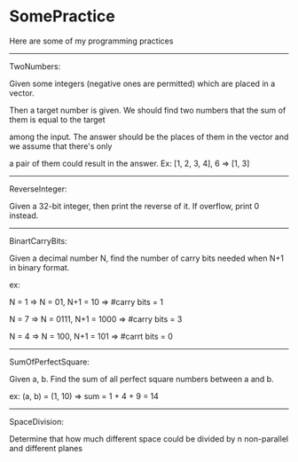 # SomePractice
Here are some of my programming practices

---------------------------------------------------------------------------------------------------

TwoNumbers:

Given some integers (negative ones are permitted) which are placed in a vector.

Then a target number is given. We should find two numbers that the sum of them is equal to the target

among the input. The answer should be the places of them in the vector and we assume that there's only

a pair of them could result in the answer. Ex: [1, 2, 3, 4], 6 => [1, 3]

---------------------------------------------------------------------------------------------------

ReverseInteger:

Given a 32-bit integer, then print the reverse of it. If overflow, print 0 instead.

---------------------------------------------------------------------------------------------------

BinartCarryBits:

Given a decimal number N, find the number of carry bits needed when N+1 in binary format.

ex:

N = 1 => N = 01, N+1 = 10 => #carry bits = 1

N = 7 => N = 0111, N+1 = 1000 => #carry bits = 3

N = 4 => N = 100, N+1 = 101 => #carrt bits = 0

---------------------------------------------------------------------------------------------------

SumOfPerfectSquare:

Given a, b. Find the sum of all perfect square numbers between a and b.

ex: (a, b) = (1, 10) => sum = 1 + 4 + 9 = 14

---------------------------------------------------------------------------------------------------

SpaceDivision:

Determine that how much different space could be divided by n non-parallel and different planes
